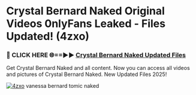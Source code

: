 # Crystal Bernard Naked Original Videos 0nlyFans Leaked - Files Updated! (4zxo)

<h3>🔴 CLICK HERE 🌐==►► <a href="https://tinyurl.com/up5wt9bj" rel="nofollow">Crystal Bernard Naked Updated Files</a></h3>

Get Crystal Bernard Naked and all content. Now you can access all videos and pictures of Crystal Bernard Naked. New Updated Files 2025!

[![4zxo](https://i.imgur.com/ABiUzMV.gif)](https://tinyurl.com/up5wt9bj)
vanessa bernard tomic naked